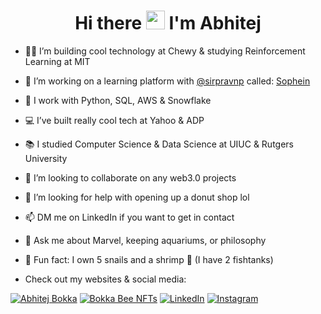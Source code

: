 <h1 align="center">Hi there <img src="https://raw.githubusercontent.com/MartinHeinz/MartinHeinz/master/wave.gif" width="30px"> I'm Abhitej</h1>

- 👨‍💻 I’m building cool technology at Chewy & studying Reinforcement Learning at MIT
- 🔭 I’m working on a learning platform with <a href="https://github.com/sirpravnp">@sirpravnp</a> called: <a href="https://sophein.com/">Sophein</a>
- 🌱 I work with Python, SQL, AWS & Snowflake


- 💻 I’ve built really cool tech at Yahoo & ADP
- 📚 I studied Computer Science & Data Science at UIUC & Rutgers University


- 👯 I’m looking to collaborate on any web3.0 projects
- 🍩 I’m looking for help with opening up a donut shop lol
- 📫 DM me on LinkedIn if you want to get in contact

  
- 💬 Ask me about Marvel, keeping aquariums, or philosophy
- 🐌 Fun fact: I own 5 snails and a shrimp 🦐 (I have 2 fishtanks)
- Check out my websites & social media: 

<p align="center"> 

<a href="https://abhitej-bokka.github.io/">![Abhitej Bokka](https://img.shields.io/badge/Abhitej_Bokka-816EFF?style=for-the-badge&logo=Three.js&logoColor=white)</a> 
<a href="https://bokka-bee-nfts.herokuapp.com/">![Bokka Bee NFTs](https://img.shields.io/badge/Bokka_Bee_NFTs-43B6B4?style=for-the-badge&logo=Ethereum&logoColor=white)</a> 
<a href="https://www.linkedin.com/in/abhitej-bokka/">![LinkedIn](https://img.shields.io/badge/LinkedIn-0077B5?style=for-the-badge&logo=linkedin&logoColor=white)</a>
<a href="https://www.instagram.com/abhitej.bokka/">![Instagram](https://img.shields.io/badge/Instagram-E4405F?style=for-the-badge&logo=instagram&logoColor=white)</a>
  
</p>
